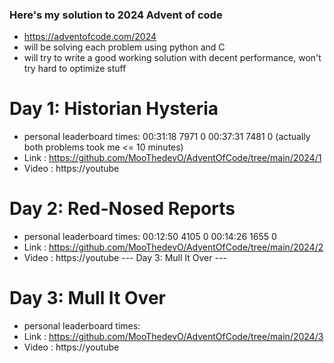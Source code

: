 ### Here's my solution to 2024 Advent of code

- https://adventofcode.com/2024
- will be solving each problem using python and C 
- will try to write a good working solution with decent performance, won't try hard to optimize stuff

# Day 1: Historian Hysteria 
- personal leaderboard times: 00:31:18  7971      0   00:37:31  7481      0 (actually both problems took me <= 10 minutes)
- Link : https://github.com/MooThedevO/AdventOfCode/tree/main/2024/1
- Video : https://youtube

# Day 2: Red-Nosed Reports 
- personal leaderboard times: 00:12:50  4105      0   00:14:26  1655      0
- Link : https://github.com/MooThedevO/AdventOfCode/tree/main/2024/2
- Video : https://youtube
--- Day 3: Mull It Over ---

# Day 3: Mull It Over
- personal leaderboard times:
- Link : https://github.com/MooThedevO/AdventOfCode/tree/main/2024/3
- Video : https://youtube